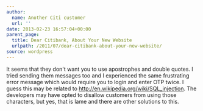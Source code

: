 ```yaml
---
author:
  name: Another Citi customer
  url: ''
date: 2013-02-23 16:57:04+00:00
parent_page:
  title: Dear Citibank, About Your New Website
  urlpath: /2011/07/dear-citibank-about-your-new-website/
source: wordpress
---
```


It seems that they don't want you to use apostrophes and double quotes. I tried sending them messages too and I experienced the same frustrating error message which would require you to login and enter OTP twice. I guess this may be related to <a href="http://en.wikipedia.org/wiki/SQL_injection" rel="nofollow">http://en.wikipedia.org/wiki/SQL_injection</a>. The developers may have opted to disallow customers from using those characters, but yes, that is lame and there are other solutions to this.